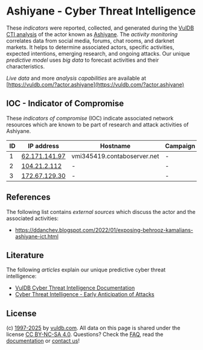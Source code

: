# Ashiyane - Cyber Threat Intelligence

These _indicators_ were reported, collected, and generated during the [VulDB CTI analysis](https://vuldb.com/?kb.cti) of the actor known as [Ashiyane](https://vuldb.com/?actor.ashiyane). The _activity monitoring_ correlates data from social media, forums, chat rooms, and darknet markets. It helps to determine associated actors, specific activities, expected intentions, emerging research, and ongoing attacks. Our unique _predictive model_ uses _big data_ to forecast activities and their characteristics.

_Live data_ and more _analysis capabilities_ are available at [https://vuldb.com/?actor.ashiyane](https://vuldb.com/?actor.ashiyane)

## IOC - Indicator of Compromise

These _indicators of compromise_ (IOC) indicate associated network resources which are known to be part of research and attack activities of Ashiyane.

ID | IP address | Hostname | Campaign | Confidence
-- | ---------- | -------- | -------- | ----------
1 | [62.171.141.97](https://vuldb.com/?ip.62.171.141.97) | vmi345419.contaboserver.net | - | High
2 | [104.21.2.112](https://vuldb.com/?ip.104.21.2.112) | - | - | High
3 | [172.67.129.30](https://vuldb.com/?ip.172.67.129.30) | - | - | High

## References

The following list contains _external sources_ which discuss the actor and the associated activities:

* https://ddanchev.blogspot.com/2022/01/exposing-behrooz-kamalians-ashiyane-ict.html

## Literature

The following _articles_ explain our unique predictive cyber threat intelligence:

* [VulDB Cyber Threat Intelligence Documentation](https://vuldb.com/?kb.cti)
* [Cyber Threat Intelligence - Early Anticipation of Attacks](https://www.scip.ch/en/?labs.20201022)

## License

(c) [1997-2025](https://vuldb.com/?kb.changelog) by [vuldb.com](https://vuldb.com/?kb.about). All data on this page is shared under the license [CC BY-NC-SA 4.0](https://creativecommons.org/licenses/by-nc-sa/4.0/). Questions? Check the [FAQ](https://vuldb.com/?kb.faq), read the [documentation](https://vuldb.com/?kb) or [contact us](https://vuldb.com/?contact)!
